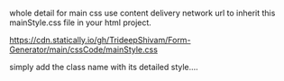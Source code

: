 whole detail for main css
use content delivery network url to inherit this mainStyle.css file in your html project.

https://cdn.statically.io/gh/TrideepShivam/Form-Generator/main/cssCode/mainStyle.css

simply add the class name with its detailed style....



